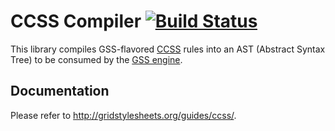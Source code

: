 CCSS Compiler [![Build Status](https://travis-ci.org/the-gss/ccss-compiler.png?branch=master)](https://travis-ci.org/the-gss/ccss-compiler)
=============

This library compiles GSS-flavored [CCSS](http://www.cs.washington.edu/research/constraints/web/ccss-uwtr.pdf) rules into an AST (Abstract Syntax Tree) to be consumed by the [GSS engine](https://github.com/the-gss/engine).

## Documentation

Please refer to <http://gridstylesheets.org/guides/ccss/>.




